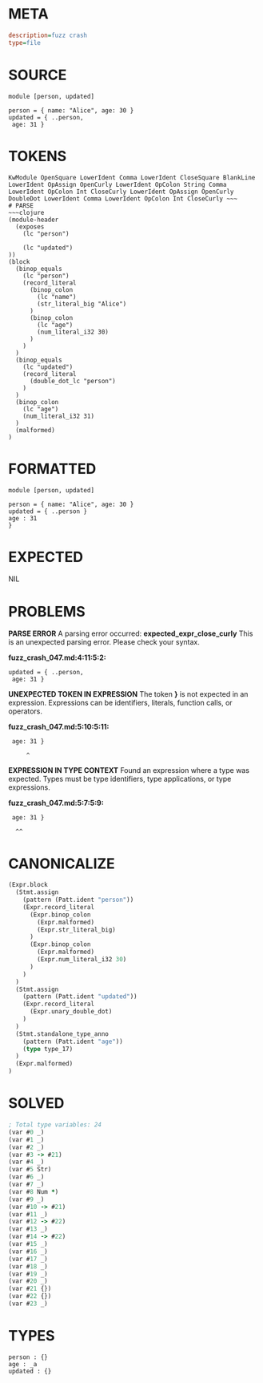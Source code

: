 # META
~~~ini
description=fuzz crash
type=file
~~~
# SOURCE
~~~roc
module [person, updated]

person = { name: "Alice", age: 30 }
updated = { ..person,
 age: 31 }
~~~
# TOKENS
~~~text
KwModule OpenSquare LowerIdent Comma LowerIdent CloseSquare BlankLine LowerIdent OpAssign OpenCurly LowerIdent OpColon String Comma LowerIdent OpColon Int CloseCurly LowerIdent OpAssign OpenCurly DoubleDot LowerIdent Comma LowerIdent OpColon Int CloseCurly ~~~
# PARSE
~~~clojure
(module-header
  (exposes
    (lc "person")

    (lc "updated")
))
(block
  (binop_equals
    (lc "person")
    (record_literal
      (binop_colon
        (lc "name")
        (str_literal_big "Alice")
      )
      (binop_colon
        (lc "age")
        (num_literal_i32 30)
      )
    )
  )
  (binop_equals
    (lc "updated")
    (record_literal
      (double_dot_lc "person")
    )
  )
  (binop_colon
    (lc "age")
    (num_literal_i32 31)
  )
  (malformed)
)
~~~
# FORMATTED
~~~roc
module [person, updated]

person = { name: "Alice", age: 30 }
updated = { ..person }
age : 31
}
~~~
# EXPECTED
NIL
# PROBLEMS
**PARSE ERROR**
A parsing error occurred: **expected_expr_close_curly**
This is an unexpected parsing error. Please check your syntax.

**fuzz_crash_047.md:4:11:5:2:**
```roc
updated = { ..person,
 age: 31 }
```


**UNEXPECTED TOKEN IN EXPRESSION**
The token **}** is not expected in an expression.
Expressions can be identifiers, literals, function calls, or operators.

**fuzz_crash_047.md:5:10:5:11:**
```roc
 age: 31 }
```
         ^


**EXPRESSION IN TYPE CONTEXT**
Found an expression where a type was expected.
Types must be type identifiers, type applications, or type expressions.

**fuzz_crash_047.md:5:7:5:9:**
```roc
 age: 31 }
```
      ^^


# CANONICALIZE
~~~clojure
(Expr.block
  (Stmt.assign
    (pattern (Patt.ident "person"))
    (Expr.record_literal
      (Expr.binop_colon
        (Expr.malformed)
        (Expr.str_literal_big)
      )
      (Expr.binop_colon
        (Expr.malformed)
        (Expr.num_literal_i32 30)
      )
    )
  )
  (Stmt.assign
    (pattern (Patt.ident "updated"))
    (Expr.record_literal
      (Expr.unary_double_dot)
    )
  )
  (Stmt.standalone_type_anno
    (pattern (Patt.ident "age"))
    (type type_17)
  )
  (Expr.malformed)
)
~~~
# SOLVED
~~~clojure
; Total type variables: 24
(var #0 _)
(var #1 _)
(var #2 _)
(var #3 -> #21)
(var #4 _)
(var #5 Str)
(var #6 _)
(var #7 _)
(var #8 Num *)
(var #9 _)
(var #10 -> #21)
(var #11 _)
(var #12 -> #22)
(var #13 _)
(var #14 -> #22)
(var #15 _)
(var #16 _)
(var #17 _)
(var #18 _)
(var #19 _)
(var #20 _)
(var #21 {})
(var #22 {})
(var #23 _)
~~~
# TYPES
~~~roc
person : {}
age : _a
updated : {}
~~~
